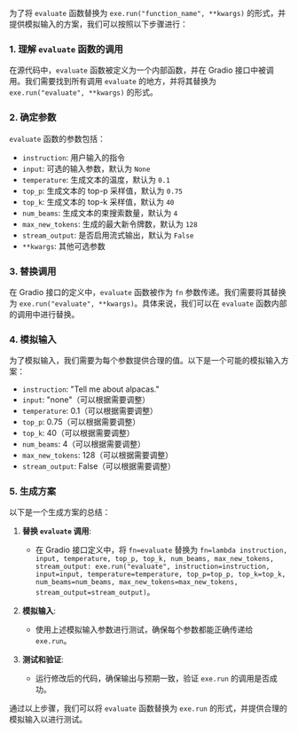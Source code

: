 为了将 `evaluate` 函数替换为 `exe.run("function_name", **kwargs)` 的形式，并提供模拟输入的方案，我们可以按照以下步骤进行：

### 1. 理解 `evaluate` 函数的调用

在源代码中，`evaluate` 函数被定义为一个内部函数，并在 Gradio 接口中被调用。我们需要找到所有调用 `evaluate` 的地方，并将其替换为 `exe.run("evaluate", **kwargs)` 的形式。

### 2. 确定参数

`evaluate` 函数的参数包括：
- `instruction`: 用户输入的指令
- `input`: 可选的输入参数，默认为 `None`
- `temperature`: 生成文本的温度，默认为 `0.1`
- `top_p`: 生成文本的 top-p 采样值，默认为 `0.75`
- `top_k`: 生成文本的 top-k 采样值，默认为 `40`
- `num_beams`: 生成文本的束搜索数量，默认为 `4`
- `max_new_tokens`: 生成的最大新令牌数，默认为 `128`
- `stream_output`: 是否启用流式输出，默认为 `False`
- `**kwargs`: 其他可选参数

### 3. 替换调用

在 Gradio 接口的定义中，`evaluate` 函数被作为 `fn` 参数传递。我们需要将其替换为 `exe.run("evaluate", **kwargs)`。具体来说，我们可以在 `evaluate` 函数内部的调用中进行替换。

### 4. 模拟输入

为了模拟输入，我们需要为每个参数提供合理的值。以下是一个可能的模拟输入方案：

- `instruction`: "Tell me about alpacas."
- `input`: "none"（可以根据需要调整）
- `temperature`: 0.1（可以根据需要调整）
- `top_p`: 0.75（可以根据需要调整）
- `top_k`: 40（可以根据需要调整）
- `num_beams`: 4（可以根据需要调整）
- `max_new_tokens`: 128（可以根据需要调整）
- `stream_output`: False（可以根据需要调整）

### 5. 生成方案

以下是一个生成方案的总结：

1. **替换 `evaluate` 调用**:
   - 在 Gradio 接口定义中，将 `fn=evaluate` 替换为 `fn=lambda instruction, input, temperature, top_p, top_k, num_beams, max_new_tokens, stream_output: exe.run("evaluate", instruction=instruction, input=input, temperature=temperature, top_p=top_p, top_k=top_k, num_beams=num_beams, max_new_tokens=max_new_tokens, stream_output=stream_output)`。

2. **模拟输入**:
   - 使用上述模拟输入参数进行测试，确保每个参数都能正确传递给 `exe.run`。

3. **测试和验证**:
   - 运行修改后的代码，确保输出与预期一致，验证 `exe.run` 的调用是否成功。

通过以上步骤，我们可以将 `evaluate` 函数替换为 `exe.run` 的形式，并提供合理的模拟输入以进行测试。